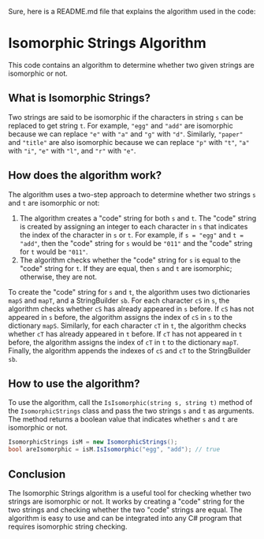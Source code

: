 Sure, here is a README.md file that explains the algorithm used in the code:

# Isomorphic Strings Algorithm

This code contains an algorithm to determine whether two given strings are isomorphic or not. 

## What is Isomorphic Strings?

Two strings are said to be isomorphic if the characters in string `s` can be replaced to get string `t`. For example, `"egg"` and `"add"` are isomorphic because we can replace `"e"` with `"a"` and `"g"` with `"d"`. Similarly, `"paper"` and `"title"` are also isomorphic because we can replace `"p"` with `"t"`, `"a"` with `"i"`, `"e"` with `"l"`, and `"r"` with `"e"`.

## How does the algorithm work?

The algorithm uses a two-step approach to determine whether two strings `s` and `t` are isomorphic or not:

1. The algorithm creates a "code" string for both `s` and `t`. The "code" string is created by assigning an integer to each character in `s` that indicates the index of the character in `s` or `t`. For example, if `s = "egg"` and `t = "add"`, then the "code" string for `s` would be `"011"` and the "code" string for `t` would be `"011"`.
2. The algorithm checks whether the "code" string for `s` is equal to the "code" string for `t`. If they are equal, then `s` and `t` are isomorphic; otherwise, they are not.

To create the "code" string for `s` and `t`, the algorithm uses two dictionaries `mapS` and `mapT`, and a StringBuilder `sb`. For each character `cS` in `s`, the algorithm checks whether `cS` has already appeared in `s` before. If `cS` has not appeared in `s` before, the algorithm assigns the index of `cS` in `s` to the dictionary `mapS`. Similarly, for each character `cT` in `t`, the algorithm checks whether `cT` has already appeared in `t` before. If `cT` has not appeared in `t` before, the algorithm assigns the index of `cT` in `t` to the dictionary `mapT`. Finally, the algorithm appends the indexes of `cS` and `cT` to the StringBuilder `sb`. 

## How to use the algorithm?

To use the algorithm, call the `IsIsomorphic(string s, string t)` method of the `IsomorphicStrings` class and pass the two strings `s` and `t` as arguments. The method returns a boolean value that indicates whether `s` and `t` are isomorphic or not.

```csharp
IsomorphicStrings isM = new IsomorphicStrings();
bool areIsomorphic = isM.IsIsomorphic("egg", "add"); // true
```

## Conclusion

The Isomorphic Strings algorithm is a useful tool for checking whether two strings are isomorphic or not. It works by creating a "code" string for the two strings and checking whether the two "code" strings are equal. The algorithm is easy to use and can be integrated into any C# program that requires isomorphic string checking.
